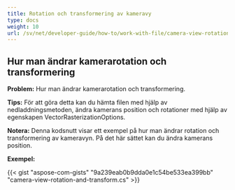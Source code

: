 ```yaml
---
title: Rotation och transformering av kameravy
type: docs
weight: 10
url: /sv/net/developer-guide/how-to/work-with-file/camera-view-rotation-and-transform/
---
```


## **Hur man ändrar kamerarotation och transformering**

**Problem:** Hur man ändrar kamerarotation och transformering.

**Tips:** För att göra detta kan du hämta filen med hjälp av nedladdningsmetoden, ändra kamerans position och rotationer med hjälp av egenskapen VectorRasterizationOptions.

**Notera:** Denna kodsnutt visar ett exempel på hur man ändrar rotation och transformering av kameravyn. På det här sättet kan du ändra kamerans position.

**Exempel:**

{{< gist "aspose-com-gists" "9a239eab0b9dda0e1c54be533ea399bb" "camera-view-rotation-and-transform.cs" >}}
